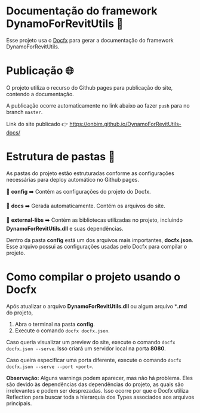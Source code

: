 ﻿# Documentação do framework DynamoForRevitUtils 📄

Esse projeto usa o [Docfx](https://github.com/dotnet/docfx) para gerar a documentação do framework DynamoForRevitUtils.

# Publicação 🌐

O projeto utiliza o recurso do Github pages para publicação do site, contendo a documentação.

A publicação ocorre automaticamente no link abaixo ao fazer `push` para no branch `master`.

Link do site publicado 👉 https://onbim.github.io/DynamoForRevitUtils-docs/

# Estrutura de pastas 📂

As pastas do projeto estão estruturadas conforme as configurações necessárias para deploy automático no Github pages.

📂 **config** ➡️ Contém as configurações do projeto do Docfx.

📂 **docs** ➡️ Gerada automaticamente. Contém os arquivos do site.

📂 **external-libs** ➡️ Contém as bibliotecas utilizadas no projeto, incluindo **DynamoForRevitUtils.dll** e suas dependências.

Dentro da pasta **config** está um dos arquivos mais importantes, **docfx.json**. Esse arquivo possui as configurações
usadas pelo Docfx para compilar o projeto.

# Como compilar o projeto usando o Docfx

Após atualizar o arquivo **DynamoForRevitUtils.dll** ou algum arquivo ***.md** do projeto,

1. Abra o terminal na pasta **config**.
2. Execute o comando `docfx docfx.json`.

Caso queria visualizar um preview do site, execute o comando `docfx docfx.json --serve`. 
Isso criará um servidor local na porta **8080**.

Caso queira especificar uma porta diferente, execute o comando `docfx docfx.json --serve --port <port>`.

**Observação:** Alguns warnings podem aparecer, mas não há problema. Eles são devido às dependências das dependências 
do projeto, as quais são irrelevantes e podem ser desprezadas. Isso ocorre por que o Docfx utiliza Reflection para
buscar toda a hierarquia dos Types associados aos arquivos principais.
